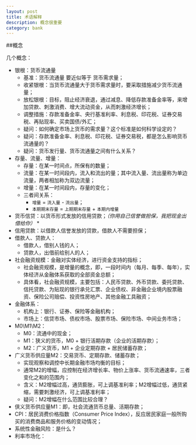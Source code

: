 ```yaml
---
layout: post
title: 术语解释
description: 概念很重要
category: bank
---
```


##概念

几个概念：

* 银根：货币流通量
	* 基准：货币流通量 要近似等于 货币需求量；
	* 收紧银根：当货币流通量大于货币需求量时，要采取措施减少货币流通量；
	* 放松银根：目标，阻止经济衰退，通过减息、降低存款准备金率等，来增加贷款、刺激消费、增大流动资金，从而刺激经济增长；
	* 调整措施：存款准备金率、央行基准利率、利息税、印花税、证券交易税、再贴现率、买卖国债/外汇；
	* 疑问：如何确定市场上货币的需求量？这个标准是如何科学设定的？
	* 疑问：存款准备金率、利息税、印花税、证券交易税，都是怎么影响货币流通量的？
	* 疑问：货币发行量、货币流通量之间有什么关系？
* 存量、流量、增量：
	* 存量：在某一时间点，所保有的数量；
	* 流量：在某一时间段内，流入和流出的量；其中流入量、流出量称为单边流量，两者相加称为双边流量；
	* 增量：在某一时间段内，存量的变化；
	* 三者间关系： 
		* `增量` = `流入量` - `流出量`；
		* `本期期末存量` = `上期期末存量` + `本期内增量`
* 货币信贷：以货币形式发放的信用贷款；*（你用自己信誉做担保，我把现金出借给你）*
	* 
* 信用贷款：以借款人信誉发放的贷款，借款人不需要担保；
* 借款人、贷款人：
	* 借款人，借别人钱的人；
	* 贷款人，出借前给别人的人；
* 社会融资规模：金融对实体经济，进行资金支持的指标；
	* 社会融资规模，是增量的概念，即，一段时间内（每月、每季、每年），实体经济从金融体系获取的全部资金总额；
	* 具体看，社会融资规模，主要包括：人民币贷款、外币贷款、委托贷款、信托贷款、为贴现的银行承兑汇票、企业债权、非金融企业境内股票融资、保险公司赔偿、投资性房地产、其他金融工具融资；
* 金融体系：
	* 机构上：银行、证券、保险等金融机构；
	* 市场上：信贷市场、债权市场、股票市场、保险市场、中间业务市场；
* M0\M1\M2：
	* M0：流通中的现金；
	* M1：狭义的货币，M0 + 银行活期存款（企业的活期存款）；
	* M2：广义货币，M1 + 企业定期存款 + 居民储蓄存款；
* 广义货币供应量M2：交易货币、定期存款、储蓄存款；
	* 实现观察和调控中长期金融市场均衡的目标；
	* 通常M2的增幅，应控制在经济增长率、物价上涨率、货币流通速率，三者变化之和的范围内；
	* 含义：M2增幅过高，通货膨胀，可上调基准利率；M2增幅过低，通货紧缩，需要刺激经济，可上调基准利率；
	* 疑问：M2增幅在什么范围比较合理？
* 侠义货币供应量M1：即，社会流通货币总量、活期存款；
* CPI：居民消费价格指数（Consumer Price Index），反应居民家庭一般所购买的消费商品和服务价格的变动情况；
* 系统性金融风险：是什么？
* 利率市场化：


[NingG]:    http://ningg.github.com  "NingG"
